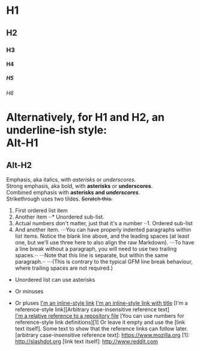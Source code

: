 ﻿# H1 
 ## H2
 ### H3
 #### H4
 ##### H5
 ###### H6
 Alternatively, for H1 and H2, an underline-ish style:       
 Alt-H1
 ======
 Alt-H2
 ------
 Emphasis, aka italics, with *asterisks* or _underscores_.  
 Strong emphasis, aka bold, with **asterisks** or __underscores__.  
 Combined emphasis with **asterisks and _underscores_**.  
 Strikethrough uses two tildes. ~~Scratch this.~~  
 1. First ordered list item
 2. Another item
 ⋅⋅* Unordered sub-list.
 1. Actual numbers don't matter, just that it's a number
 ⋅⋅1. Ordered sub-list
 4. And another item.
 ⋅⋅⋅You can have properly indented paragraphs within list items. Notice the blank line above, and the leading spaces (at least one, but we'll use three here to also align the raw Markdown).
 ⋅⋅⋅To have a line break without a paragraph, you will need to use two trailing spaces.⋅⋅
 ⋅⋅⋅Note that this line is separate, but within the same paragraph.⋅⋅
 ⋅⋅⋅(This is contrary to the typical GFM line break behaviour, where trailing spaces are not required.)
 * Unordered list can use asterisks
 - Or minuses
 + Or pluses
 [I'm an inline-style link](https://www.google.com) 
 [I'm an inline-style link with title](https://www.google.com "Google's Homepage") 
 [I'm a reference-style link][Arbitrary case-insensitive reference text]  
 [I'm a relative reference to a repository file](../blob/master/LICENSE) 
 [You can use numbers for reference-style link definitions][1] 
 Or leave it empty and use the [link text itself]. 
 Some text to show that the reference links can follow later.
 [arbitrary case-insensitive reference text]: https://www.mozilla.org
 [1]: http://slashdot.org
 [link text itself]: http://www.reddit.com